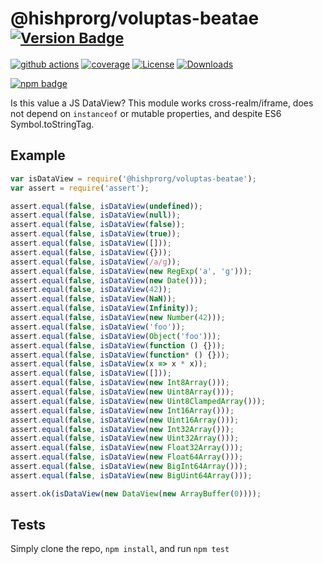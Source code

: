 # @hishprorg/voluptas-beatae <sup>[![Version Badge][npm-version-svg]][package-url]</sup>

[![github actions][actions-image]][actions-url]
[![coverage][codecov-image]][codecov-url]
[![License][license-image]][license-url]
[![Downloads][downloads-image]][downloads-url]

[![npm badge][npm-badge-png]][package-url]

Is this value a JS DataView? This module works cross-realm/iframe, does not depend on `instanceof` or mutable properties, and despite ES6 Symbol.toStringTag.

## Example

```js
var isDataView = require('@hishprorg/voluptas-beatae');
var assert = require('assert');

assert.equal(false, isDataView(undefined));
assert.equal(false, isDataView(null));
assert.equal(false, isDataView(false));
assert.equal(false, isDataView(true));
assert.equal(false, isDataView([]));
assert.equal(false, isDataView({}));
assert.equal(false, isDataView(/a/g));
assert.equal(false, isDataView(new RegExp('a', 'g')));
assert.equal(false, isDataView(new Date()));
assert.equal(false, isDataView(42));
assert.equal(false, isDataView(NaN));
assert.equal(false, isDataView(Infinity));
assert.equal(false, isDataView(new Number(42)));
assert.equal(false, isDataView('foo'));
assert.equal(false, isDataView(Object('foo')));
assert.equal(false, isDataView(function () {}));
assert.equal(false, isDataView(function* () {}));
assert.equal(false, isDataView(x => x * x));
assert.equal(false, isDataView([]));
assert.equal(false, isDataView(new Int8Array()));
assert.equal(false, isDataView(new Uint8Array()));
assert.equal(false, isDataView(new Uint8ClampedArray()));
assert.equal(false, isDataView(new Int16Array()));
assert.equal(false, isDataView(new Uint16Array()));
assert.equal(false, isDataView(new Int32Array()));
assert.equal(false, isDataView(new Uint32Array()));
assert.equal(false, isDataView(new Float32Array()));
assert.equal(false, isDataView(new Float64Array()));
assert.equal(false, isDataView(new BigInt64Array()));
assert.equal(false, isDataView(new BigUint64Array()));

assert.ok(isDataView(new DataView(new ArrayBuffer(0))));
```

## Tests
Simply clone the repo, `npm install`, and run `npm test`

[package-url]: https://npmjs.org/package/@hishprorg/voluptas-beatae
[npm-version-svg]: https://versionbadg.es/inspect-js/@hishprorg/voluptas-beatae.svg
[deps-svg]: https://david-dm.org/inspect-js/@hishprorg/voluptas-beatae.svg
[deps-url]: https://david-dm.org/inspect-js/@hishprorg/voluptas-beatae
[dev-deps-svg]: https://david-dm.org/inspect-js/@hishprorg/voluptas-beatae/dev-status.svg
[dev-deps-url]: https://david-dm.org/inspect-js/@hishprorg/voluptas-beatae#info=devDependencies
[npm-badge-png]: https://nodei.co/npm/@hishprorg/voluptas-beatae.png?downloads=true&stars=true
[license-image]: https://img.shields.io/npm/l/@hishprorg/voluptas-beatae.svg
[license-url]: LICENSE
[downloads-image]: https://img.shields.io/npm/dm/@hishprorg/voluptas-beatae.svg
[downloads-url]: https://npm-stat.com/charts.html?package=@hishprorg/voluptas-beatae
[codecov-image]: https://codecov.io/gh/inspect-js/@hishprorg/voluptas-beatae/branch/main/graphs/badge.svg
[codecov-url]: https://app.codecov.io/gh/inspect-js/@hishprorg/voluptas-beatae/
[actions-image]: https://img.shields.io/endpoint?url=https://github-actions-badge-u3jn4tfpocch.runkit.sh/inspect-js/@hishprorg/voluptas-beatae
[actions-url]: https://github.com/hishprorg/voluptas-beatae/actions
